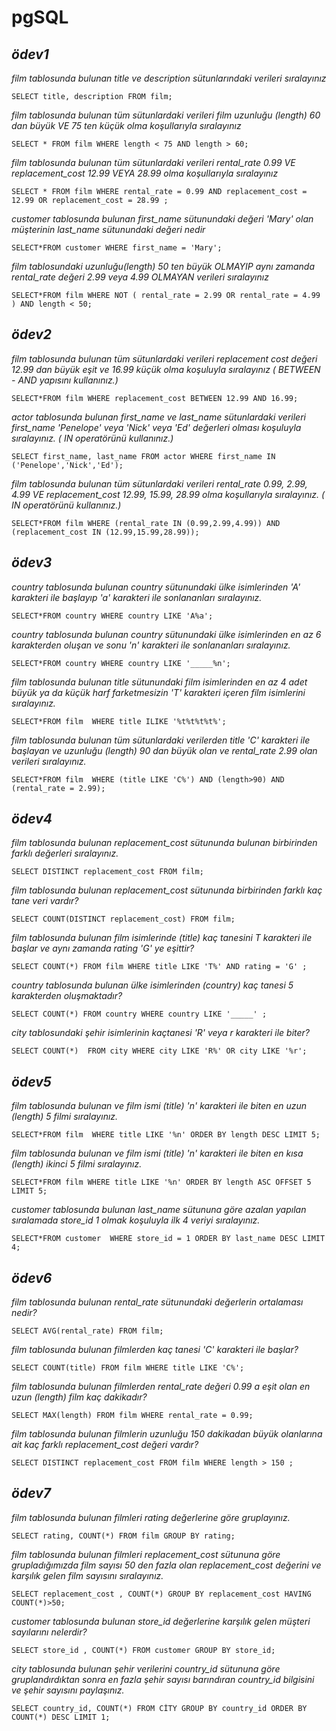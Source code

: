 # pgSQL

## *ödev1*
*film tablosunda bulunan title ve description sütunlarındaki verileri sıralayınız*

`SELECT title, description FROM film;`

*film tablosunda bulunan tüm sütunlardaki verileri film uzunluğu (length) 60 dan büyük VE 75 ten küçük olma koşullarıyla sıralayınız*

`SELECT * FROM film WHERE length < 75 AND length > 60;`

*film tablosunda bulunan tüm sütunlardaki verileri rental_rate 0.99 VE replacement_cost 12.99 VEYA 28.99 olma koşullarıyla sıralayınız*

`SELECT * FROM film WHERE rental_rate = 0.99 AND replacement_cost = 12.99 OR replacement_cost = 28.99 ; `

*customer tablosunda bulunan first_name sütunundaki değeri 'Mary' olan müşterinin last_name sütunundaki değeri nedir*

`SELECT*FROM customer WHERE first_name = 'Mary';`

*film tablosundaki uzunluğu(length) 50 ten büyük OLMAYIP aynı zamanda rental_rate değeri 2.99 veya 4.99 OLMAYAN verileri sıralayınız*

`SELECT*FROM film WHERE NOT ( rental_rate = 2.99 OR rental_rate = 4.99 ) AND length < 50;`

## *ödev2*
*film tablosunda bulunan tüm sütunlardaki verileri replacement cost değeri 12.99 dan büyük eşit ve 16.99 küçük olma koşuluyla sıralayınız ( BETWEEN - AND yapısını kullanınız.)*

`SELECT*FROM film
WHERE replacement_cost BETWEEN 12.99 AND 16.99;
`

*actor tablosunda bulunan first_name ve last_name sütunlardaki verileri first_name 'Penelope' veya 'Nick' veya 'Ed' değerleri olması koşuluyla sıralayınız. ( IN operatörünü kullanınız.)*

`SELECT first_name, last_name FROM actor
WHERE first_name IN ('Penelope','Nick','Ed');`

*film tablosunda bulunan tüm sütunlardaki verileri rental_rate 0.99, 2.99, 4.99 VE replacement_cost 12.99, 15.99, 28.99 olma koşullarıyla sıralayınız. ( IN operatörünü kullanınız.)*

`SELECT*FROM film
WHERE (rental_rate IN (0.99,2.99,4.99)) AND (replacement_cost IN (12.99,15.99,28.99));`

## *ödev3*
*country tablosunda bulunan country sütunundaki ülke isimlerinden 'A' karakteri ile başlayıp 'a' karakteri ile sonlananları sıralayınız.*

`SELECT*FROM country
WHERE country LIKE 'A%a';`

*country tablosunda bulunan country sütunundaki ülke isimlerinden en az 6 karakterden oluşan ve sonu 'n' karakteri ile sonlananları sıralayınız.*

`SELECT*FROM country
WHERE country LIKE '_____%n';`

*film tablosunda bulunan title sütunundaki film isimlerinden en az 4 adet büyük ya da küçük harf farketmesizin 'T' karakteri içeren film isimlerini sıralayınız.*

`SELECT*FROM film 
WHERE title ILIKE '%t%t%t%t%';`

*film tablosunda bulunan tüm sütunlardaki verilerden title 'C' karakteri ile başlayan ve uzunluğu (length) 90 dan büyük olan ve rental_rate 2.99 olan verileri sıralayınız.*

`SELECT*FROM film 
WHERE (title LIKE 'C%') AND (length>90) AND (rental_rate = 2.99);
`

## *ödev4*
*film tablosunda bulunan replacement_cost sütununda bulunan birbirinden farklı değerleri sıralayınız.*

`SELECT DISTINCT replacement_cost FROM film;`

*film tablosunda bulunan replacement_cost sütununda birbirinden farklı kaç tane veri vardır?*

`SELECT COUNT(DISTINCT replacement_cost) FROM film;`

*film tablosunda bulunan film isimlerinde (title) kaç tanesini T karakteri ile başlar ve aynı zamanda rating 'G' ye eşittir?*

`SELECT COUNT(*) FROM film WHERE title LIKE 'T%' AND rating = 'G' ;`

*country tablosunda bulunan ülke isimlerinden (country) kaç tanesi 5 karakterden oluşmaktadır?*

`SELECT COUNT(*) FROM country WHERE country LIKE '_____' ;
`

*city tablosundaki şehir isimlerinin kaçtanesi 'R' veya r karakteri ile biter?*

`SELECT COUNT(*)  FROM city WHERE city LIKE 'R%' OR city LIKE '%r';`

## *ödev5*
*film tablosunda bulunan ve film ismi (title) 'n' karakteri ile biten en uzun (length) 5 filmi sıralayınız.*

`SELECT*FROM film 
WHERE title LIKE '%n'
ORDER BY length DESC
LIMIT 5;`

*film tablosunda bulunan ve film ismi (title) 'n' karakteri ile biten en kısa (length) ikinci 5 filmi sıralayınız.*

`SELECT*FROM film
WHERE title LIKE '%n'
ORDER BY length ASC
OFFSET 5
LIMIT 5;
`

*customer tablosunda bulunan last_name sütununa göre azalan yapılan sıralamada store_id 1 olmak koşuluyla ilk 4 veriyi sıralayınız.*

`SELECT*FROM customer 
WHERE store_id = 1
ORDER BY last_name DESC
LIMIT 4;
`
## *ödev6*
*film tablosunda bulunan rental_rate sütunundaki değerlerin ortalaması nedir?*

`SELECT AVG(rental_rate) FROM film;`

*film tablosunda bulunan filmlerden kaç tanesi 'C' karakteri ile başlar?*

`SELECT COUNT(title) FROM film WHERE title LIKE 'C%';`

*film tablosunda bulunan filmlerden rental_rate değeri 0.99 a eşit olan en uzun (length) film kaç dakikadır?*

`SELECT MAX(length) FROM film WHERE rental_rate = 0.99;`

*film tablosunda bulunan filmlerin uzunluğu 150 dakikadan büyük olanlarına ait kaç farklı replacement_cost değeri vardır?*

`SELECT DISTINCT replacement_cost FROM film WHERE length > 150 ;`

## *ödev7*
*film tablosunda bulunan filmleri rating değerlerine göre gruplayınız.*

`SELECT rating, COUNT(*) FROM film GROUP BY rating;`

*film tablosunda bulunan filmleri replacement_cost sütununa göre grupladığımızda film sayısı 50 den fazla olan replacement_cost değerini ve karşılık gelen film sayısını sıralayınız.*

`SELECT replacement_cost , COUNT(*) GROUP BY replacement_cost HAVING COUNT(*)>50;`

*customer tablosunda bulunan store_id değerlerine karşılık gelen müşteri sayılarını nelerdir?*

`SELECT store_id , COUNT(*) FROM customer GROUP BY store_id;`

*city tablosunda bulunan şehir verilerini country_id sütununa göre gruplandırdıktan sonra en fazla şehir sayısı barındıran country_id bilgisini ve şehir sayısını paylaşınız.*

`SELECT country_id, COUNT(*) FROM CİTY GROUP BY country_id ORDER BY COUNT(*) DESC LIMIT 1;`



